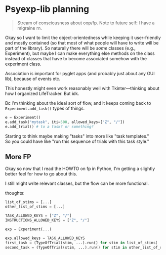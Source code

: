 # Psyexp-lib planning

>Stream of consciousness about oop/fp. Note to future self: I have a migraine rn.

Okay so I want to limit the object-orientedness while keeping it user-friendly
and mostly contained (so that most of what people will have to write will be
part of the library). So naturally there will be *some* classes (e.g., Experiment),
but maybe I can make everything else methods on the class instead of classes
that have to become associated somehow with the experiment class.

Association is important for pyglet apps (and probably just about any GUI lib),
because of events etc.

This honestly might even work reasonably well with Tkinter—thinking about how
I organized LifeTracker. But idk.

Bc I'm thinking about the ideal sort of flow, and it keeps coming back to
`Experiment.add_task()` types of things.

```python
e = Experiment()
e.add_task("mytask", iti=500, allowed_keys=["Z", "/"])
e.add_trial() # to a task? or something?
```

Starting to think maybe making "tasks" into more like "task templates."  
So you could have like "run this sequence of trials with this task style."

## More FP

Okay so now that I read the HOWTO on fp in Python, I'm getting a slightly better
feel for how to go about this.

I still might write relevant classes, but the flow can be more functional.

thoughts:

```python
list_of_stims = [...]
other_list_of_stims = [...]

TASK_ALLOWED_KEYS = ["Z", "/"]
INSTRUCTIONS_ALLOWED_KEYS = ["Z", "/"]

exp = Experiment(...)

exp.allowed_keys = TASK_ALLOWED_KEYS
first_task = (TypeOfTrial(stim, ...).run() for stim in list_of_stims)
second_task = (TypeOfTrial(stim, ...).run() for stim in other_list_of_stims)


```

